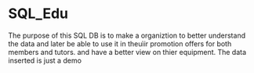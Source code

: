 # SQL_Edu
The purpose of this SQL DB is to make a organiztion to better understand the data and later be able to use it in theuìir promotion offers for both members and tutors. and have a better view on thier equipment. The data inserted is just a demo
